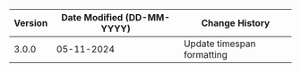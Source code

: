 | **Version** | **Date Modified (DD-MM-YYYY)** | **Change History**                                               |
|-------------|--------------------------------|------------------------------------------------------------------|
| 3.0.0       | 05-11-2024                     | Update timespan formatting                                       |
